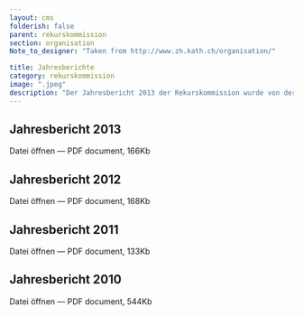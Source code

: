```yaml
---
layout: cms
folderish: false
parent: rekurskommission
section: organisation
Note_to_designer: "Taken from http://www.zh.kath.ch/organisation/"

title: Jahresberichte 
category: rekurskommission
image: ".jpeg"
description: "Der Jahresbericht 2013 der Rekurskommission wurde von der Synode in der Sitzung vom 26. Juni 2014 abgenommen."
---
```


## Jahresbericht 2013
  Datei öffnen — PDF document, 166Kb

## Jahresbericht 2012
  Datei öffnen — PDF document, 168Kb

## Jahresbericht 2011
  Datei öffnen — PDF document, 133Kb

## Jahresbericht 2010
  Datei öffnen — PDF document, 544Kb